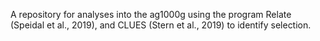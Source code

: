 A repository for analyses into the ag1000g using the program Relate (Speidal et al., 2019), and CLUES (Stern et al., 2019) to identify selection. 
